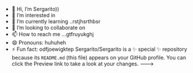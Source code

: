 - 👋 Hi, I’m Sergarito))
- 👀 I’m interested in 
- 🌱 I’m currently learning ..rstjhsrthbsr
- 💞️ I’m looking to collaborate on 
- 📫 How to reach me ...gtfruyukghj
- 😄 Pronouns: huhuheh
- ⚡ Fun fact: odfjoewigktep
Sergarito/Sergarito is a ✨ special ✨ repository because its `README.md` (this file) appears on your GitHub profile.
You can click the Preview link to take a look at your changes.
--->
